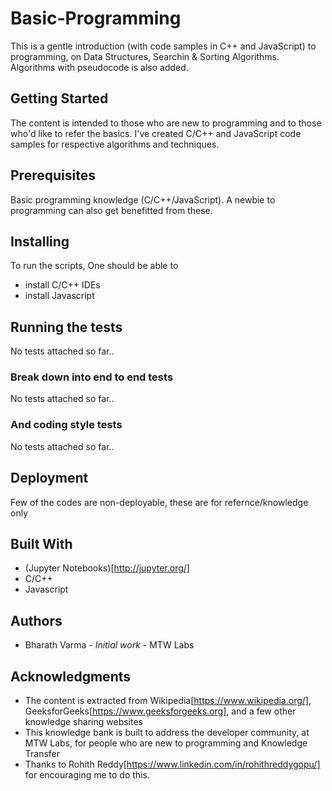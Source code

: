 # Basic-Programming

This is a gentle introduction (with code samples in C++ and JavaScript) to programming, on Data Structures, Searchin & Sorting Algorithms. Algorithms with pseudocode is also added.

## Getting Started

The content is intended to those who are new to programming and to those who'd like to refer the basics. I've created C/C++ and JavaScript code samples for respective algorithms and techniques.


## Prerequisites

Basic programming knowledge (C/C++/JavaScript). A newbie to programming can also get benefitted from these.

## Installing

To run the scripts, One should be able to 
* install C/C++ IDEs
* install Javascript 

## Running the tests

No tests attached so far..

### Break down into end to end tests

No tests attached so far..

### And coding style tests

No tests attached so far..

## Deployment

Few of the codes are non-deployable, these are for refernce/knowledge only

## Built With

* (Jupyter Notebooks)[http://jupyter.org/]
* C/C++
* Javascript

## Authors

* Bharath Varma - *Initial work* - MTW Labs

## Acknowledgments

* The content is extracted from Wikipedia[https://www.wikipedia.org/], GeeksforGeeks[https://www.geeksforgeeks.org], and a few other knowledge sharing websites
* This knowledge bank is built to address the developer community, at MTW Labs, for people who are new to programming and Knowledge Transfer
* Thanks to Rohith Reddy[https://www.linkedin.com/in/rohithreddygopu/] for encouraging me to do this.
